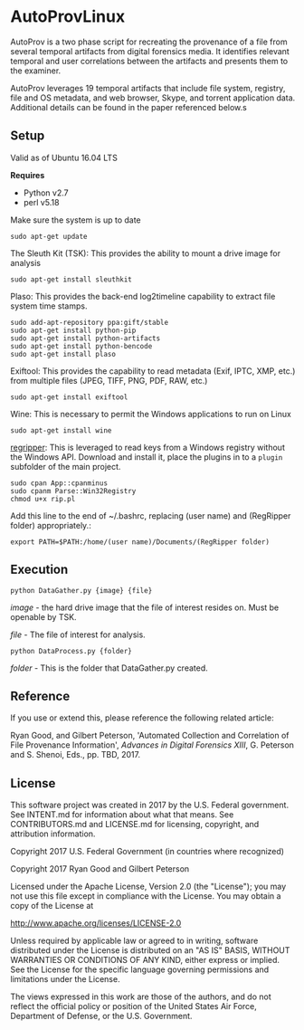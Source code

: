 # AutoProvLinux

AutoProv is a two phase script for recreating the provenance of a file from several 
temporal artifacts from digital forensics media. It identifies relevant temporal 
and user correlations between the artifacts and presents them to the examiner.

AutoProv leverages 19 temporal artifacts that include file system, registry, file 
and OS metadata, and web browser, Skype, and torrent application data. Additional 
details can be found in the paper referenced below.s 
 
## Setup 

Valid as of Ubuntu 16.04 LTS

**Requires**

+ Python v2.7
+ perl v5.18

Make sure the system is up to date

```
sudo apt-get update
````

The Sleuth Kit (TSK): This provides the ability to mount a drive image for analysis

```
sudo apt-get install sleuthkit
```

Plaso: This provides the back-end log2timeline capability to extract file system 
time stamps.

```
sudo add-apt-repository ppa:gift/stable
sudo apt-get install python-pip
sudo apt-get install python-artifacts
sudo apt-get install python-bencode
sudo apt-get install plaso
```

Exiftool: This provides the capability to read metadata (Exif, IPTC, XMP, etc.) 
from multiple files (JPEG, TIFF, PNG, PDF, RAW, etc.)

```
sudo apt-get install exiftool
```

Wine: This is necessary to permit the Windows applications to run on Linux

```
sudo apt-get install wine
```

[regripper](https://github.com/keydet89/RegRipper2.8m): This is leveraged to read 
keys from a Windows registry without the Windows API. Download and install it, place the plugins in to a `plugin` subfolder of the main project.
 

```
sudo cpan App::cpanminus
sudo cpanm Parse::Win32Registry
chmod u+x rip.pl
````

Add this line to the end of ~/.bashrc, replacing (user name) and (RegRipper folder) 
appropriately.:

```
export PATH=$PATH:/home/(user name)/Documents/(RegRipper folder)
```

## Execution

```
python DataGather.py {image} {file}
```

_image_ - the hard drive image that the file of interest resides on. Must be openable by TSK.

_file_ - The file of interest for analysis.

```
python DataProcess.py {folder}
```

_folder_ - This is the folder that DataGather.py created.

## Reference

If you use or extend this, please reference the following related article:

Ryan Good, and Gilbert Peterson, 'Automated Collection and Correlation of File 
Provenance Information', *Advances in Digital Forensics XIII*, G. Peterson and 
S. Shenoi, Eds., pp. TBD, 2017. 

## License

This software project was created in 2017 by the U.S. Federal government.
See INTENT.md for information about what that means. See CONTRIBUTORS.md and
LICENSE.md for licensing, copyright, and attribution information.

Copyright 2017 U.S. Federal Government (in countries where recognized)

Copyright 2017 Ryan Good and Gilbert Peterson

Licensed under the Apache License, Version 2.0 (the "License");
you may not use this file except in compliance with the License.
You may obtain a copy of the License at

   http://www.apache.org/licenses/LICENSE-2.0

Unless required by applicable law or agreed to in writing, software
distributed under the License is distributed on an "AS IS" BASIS,
WITHOUT WARRANTIES OR CONDITIONS OF ANY KIND, either express or implied.
See the License for the specific language governing permissions and
limitations under the License.

The views expressed in this work are those of the authors, and do not reflect 
the official policy or position of the United States Air Force, Department of 
Defense, or the U.S. Government.